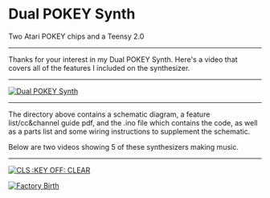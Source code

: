 Dual POKEY Synth
================
Two Atari POKEY chips and a Teensy 2.0

------------------------------------------------------------------------------------------

Thanks for your interest in my Dual POKEY Synth.  Here's a video that covers all of the features I included on the synthesizer.

------------------------------------------------------------------------------------------

[![Dual POKEY Synth](http://www.worldwidewebside.com/pics/tiny_playbutton_pokey.jpg)](https://www.youtube.com/watch?v=-jAnC6HGumI)

------------------------------------------------------------------------------------------

The directory above contains a schematic diagram, a feature list/cc&channel guide pdf, and the .ino file which contains the code, as well as a parts list and some wiring instructions to supplement the schematic.

Below are two videos showing 5 of these synthesizers making music.

------------------------------------------------------------------------------------------

[![CLS :KEY OFF: CLEAR](http://www.worldwidewebside.com/pics/tiny_playbutton_cls.jpg)](https://www.youtube.com/watch?v=GbhIWR-iFkw)

[![Factory Birth](http://www.worldwidewebside.com/pics/tiny_playbutton_factory.jpg)](https://www.youtube.com/watch?v=-AR1PfW5tHM)
